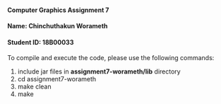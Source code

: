 #### Computer Graphics Assignment 7
#### Name: Chinchuthakun Worameth
#### Student ID: 18B00033
To compile and execute the code, please use the following commands:
1. include jar files in **assignment7-worameth/lib** directory
1. cd assignment7-worameth
1. make clean
1. make
